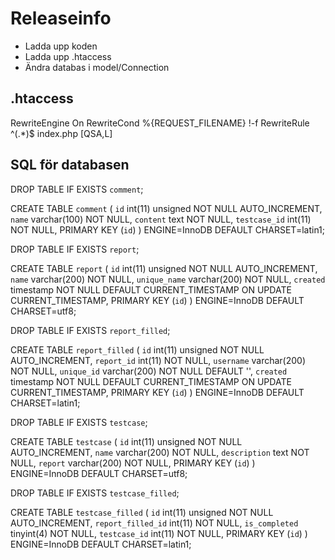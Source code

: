 # Releaseinfo

* Ladda upp koden
* Ladda upp .htaccess
* Ändra databas i model/Connection

## .htaccess

<IfModule mod_rewrite.c>
    RewriteEngine On
	RewriteCond %{REQUEST_FILENAME} !-f
	RewriteRule ^(.*)$ index.php [QSA,L]
</IfModule>

## SQL för databasen

DROP TABLE IF EXISTS `comment`;

CREATE TABLE `comment` (
  `id` int(11) unsigned NOT NULL AUTO_INCREMENT,
  `name` varchar(100) NOT NULL,
  `content` text NOT NULL,
  `testcase_id` int(11) NOT NULL,
  PRIMARY KEY (`id`)
) ENGINE=InnoDB DEFAULT CHARSET=latin1;

DROP TABLE IF EXISTS `report`;

CREATE TABLE `report` (
  `id` int(11) unsigned NOT NULL AUTO_INCREMENT,
  `name` varchar(200) NOT NULL,
  `unique_name` varchar(200) NOT NULL,
  `created` timestamp NOT NULL DEFAULT CURRENT_TIMESTAMP ON UPDATE CURRENT_TIMESTAMP,
  PRIMARY KEY (`id`)
) ENGINE=InnoDB DEFAULT CHARSET=utf8;

DROP TABLE IF EXISTS `report_filled`;

CREATE TABLE `report_filled` (
  `id` int(11) unsigned NOT NULL AUTO_INCREMENT,
  `report_id` int(11) NOT NULL,
  `username` varchar(200) NOT NULL,
  `unique_id` varchar(200) NOT NULL DEFAULT '',
  `created` timestamp NOT NULL DEFAULT CURRENT_TIMESTAMP ON UPDATE CURRENT_TIMESTAMP,
  PRIMARY KEY (`id`)
) ENGINE=InnoDB DEFAULT CHARSET=latin1;

DROP TABLE IF EXISTS `testcase`;

CREATE TABLE `testcase` (
  `id` int(11) unsigned NOT NULL AUTO_INCREMENT,
  `name` varchar(200) NOT NULL,
  `description` text NOT NULL,
  `report` varchar(200) NOT NULL,
  PRIMARY KEY (`id`)
) ENGINE=InnoDB DEFAULT CHARSET=utf8;


DROP TABLE IF EXISTS `testcase_filled`;

CREATE TABLE `testcase_filled` (
  `id` int(11) unsigned NOT NULL AUTO_INCREMENT,
  `report_filled_id` int(11) NOT NULL,
  `is_completed` tinyint(4) NOT NULL,
  `testcase_id` int(11) NOT NULL,
  PRIMARY KEY (`id`)
) ENGINE=InnoDB DEFAULT CHARSET=latin1;
